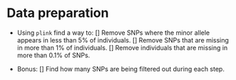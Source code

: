 # Data preparation

* Using `plink` find a way to:
 [] Remove SNPs where the minor allele appears in less than 5% of individuals.
 [] Remove SNPs that are missing in more than 1% of individuals.
 [] Remove individuals that are missing in more than 0.1% of SNPs.

* Bonus:
 [] Find how many SNPs are being filtered out during each step.
